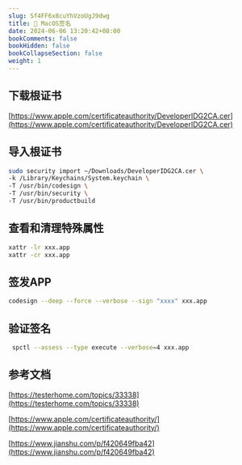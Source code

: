 ```yaml
---
slug: Sf4FF6x8cuYhVzoUgJ9dwg
title: 📝 MacOS签名
date: 2024-06-06 13:20:42+08:00
bookComments: false
bookHidden: false
bookCollapseSection: false
weight: 1
---
```


## 下载根证书
[https://www.apple.com/certificateauthority/DeveloperIDG2CA.cer](https://www.apple.com/certificateauthority/DeveloperIDG2CA.cer)

## 导入根证书

```bash
sudo security import ~/Downloads/DeveloperIDG2CA.cer \
-k /Library/Keychains/System.keychain \
-T /usr/bin/codesign \
-T /usr/bin/security \
-T /usr/bin/productbuild

```

## 查看和清理特殊属性

```bash
xattr -lr xxx.app
xattr -cr xxx.app

```

## 签发APP

```bash
codesign --deep --force --verbose --sign "xxxx" xxx.app
```

## 验证签名

```bash
 spctl --assess --type execute --verbose=4 xxx.app
```

## 参考文档

[https://testerhome.com/topics/33338](https://testerhome.com/topics/33338)

[https://www.apple.com/certificateauthority/](https://www.apple.com/certificateauthority/)

[https://www.jianshu.com/p/f420649fba42](https://www.jianshu.com/p/f420649fba42)